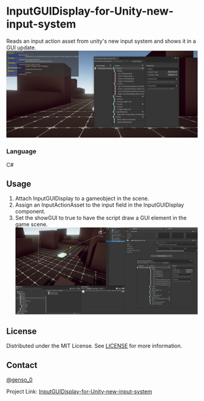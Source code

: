 # InputGUIDisplay-for-Unity-new-input-system
Reads an input action asset from unity's new input system and shows it in a GUI update.
![alt text](https://github.com/Genso-0/InputGUIDisplay-for-Unity-new-input-system/blob/master/NewInputSystemToGUIExample.PNG)
### Language
C#

<!-- Usage -->
## Usage
1) Attach InputGUIDisplay to a gameobject in the scene.
2) Assign an InputActionAsset to the input field in the InputGUIDisplay component. 
3) Set the showGUI to true to have the script draw a GUI element in the game scene. 
 ![alt text](https://github.com/Genso-0/InputGUIDisplay-for-Unity-new-input-system/blob/master/InputGUIExample.PNG)

<!-- LICENSE -->
## License

Distributed under the MIT License. See [LICENSE](https://github.com/Genso-0/InputGUIDisplay-for-Unity-new-input-system/blob/master/LICENSE) for more information.

<!-- CONTACT -->
## Contact

[@genso_0](https://twitter.com/genso_0)

Project Link: [InputGUIDisplay-for-Unity-new-input-system](https://github.com/Genso-0/InputGUIDisplay-for-Unity-new-input-system)
